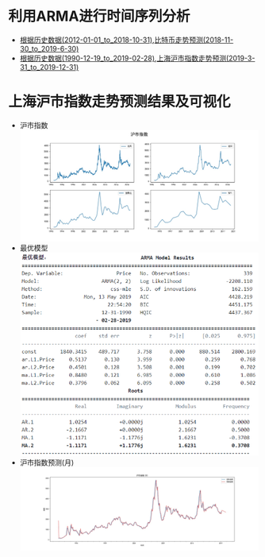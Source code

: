 # 利用ARMA进行时间序列分析
* [根据历史数据(2012-01-01_to_2018-10-31)](https://github.com/Arieswk/ARMA_predict_analysis/blob/master/bitcoin_2012-01-01_to_2018-10-31.csv),[比特币走势预测(2018-11-30_to_2019-6-30)](https://github.com/Arieswk/ARMA_predict_analysis/blob/master/bitcoin_analysis.py)  
* [根据历史数据(1990-12-19_to_2019-02-28)](https://github.com/Arieswk/ARMA_predict_analysis/blob/master/shanghai_1990-12-19_to_2019-2-28.csv),[上海沪市指数走势预测(2019-3-31_to_2019-12-31)](https://github.com/Arieswk/ARMA_predict_analysis/blob/master/shanghai_analysis.py)   
# 上海沪市指数走势预测结果及可视化
* 沪市指数
![沪市指数](https://github.com/Arieswk/ARMA_predict_analysis/blob/master/%E7%BB%93%E6%9E%9C%E5%8F%AF%E8%A7%86%E5%8C%96/%E6%B2%AA%E5%B8%82%E6%8C%87%E6%95%B0.jpg)
* 最优模型  
![最优模型](https://github.com/Arieswk/ARMA_predict_analysis/blob/master/%E7%BB%93%E6%9E%9C%E5%8F%AF%E8%A7%86%E5%8C%96/%5BNRH%7BSE(~R%5DPPX%7D%7DD)WFU0L.png)  
* 沪市指数预测(月)
![沪市指数预测(月)](https://github.com/Arieswk/ARMA_predict_analysis/blob/master/%E7%BB%93%E6%9E%9C%E5%8F%AF%E8%A7%86%E5%8C%96/%E6%B2%AA%E5%B8%82%E6%8C%87%E6%95%B0%E9%A2%84%E6%B5%8B(%E6%9C%88).jpg)
